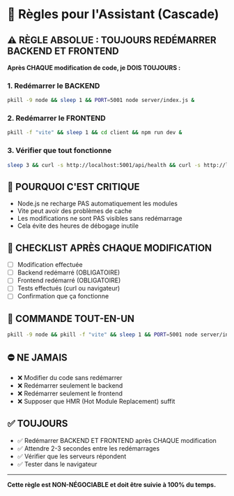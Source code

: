 # 🤖 Règles pour l'Assistant (Cascade)

## ⚠️ RÈGLE ABSOLUE : TOUJOURS REDÉMARRER BACKEND ET FRONTEND

**Après CHAQUE modification de code, je DOIS TOUJOURS :**

### 1. Redémarrer le BACKEND
```bash
pkill -9 node && sleep 1 && PORT=5001 node server/index.js &
```

### 2. Redémarrer le FRONTEND
```bash
pkill -f "vite" && sleep 1 && cd client && npm run dev &
```

### 3. Vérifier que tout fonctionne
```bash
sleep 3 && curl -s http://localhost:5001/api/health && curl -s http://localhost:5173 | head -3
```

## 🚨 POURQUOI C'EST CRITIQUE

- Node.js ne recharge PAS automatiquement les modules
- Vite peut avoir des problèmes de cache
- Les modifications ne sont PAS visibles sans redémarrage
- Cela évite des heures de débogage inutile

## 📝 CHECKLIST APRÈS CHAQUE MODIFICATION

- [ ] Modification effectuée
- [ ] Backend redémarré (OBLIGATOIRE)
- [ ] Frontend redémarré (OBLIGATOIRE)
- [ ] Tests effectués (curl ou navigateur)
- [ ] Confirmation que ça fonctionne

## 🔄 COMMANDE TOUT-EN-UN

```bash
pkill -9 node && pkill -f "vite" && sleep 1 && PORT=5001 node server/index.js & sleep 2 && cd client && npm run dev
```

## ⛔ NE JAMAIS

- ❌ Modifier du code sans redémarrer
- ❌ Redémarrer seulement le backend
- ❌ Redémarrer seulement le frontend
- ❌ Supposer que HMR (Hot Module Replacement) suffit

## ✅ TOUJOURS

- ✅ Redémarrer BACKEND ET FRONTEND après CHAQUE modification
- ✅ Attendre 2-3 secondes entre les redémarrages
- ✅ Vérifier que les serveurs répondent
- ✅ Tester dans le navigateur

---

**Cette règle est NON-NÉGOCIABLE et doit être suivie à 100% du temps.**
